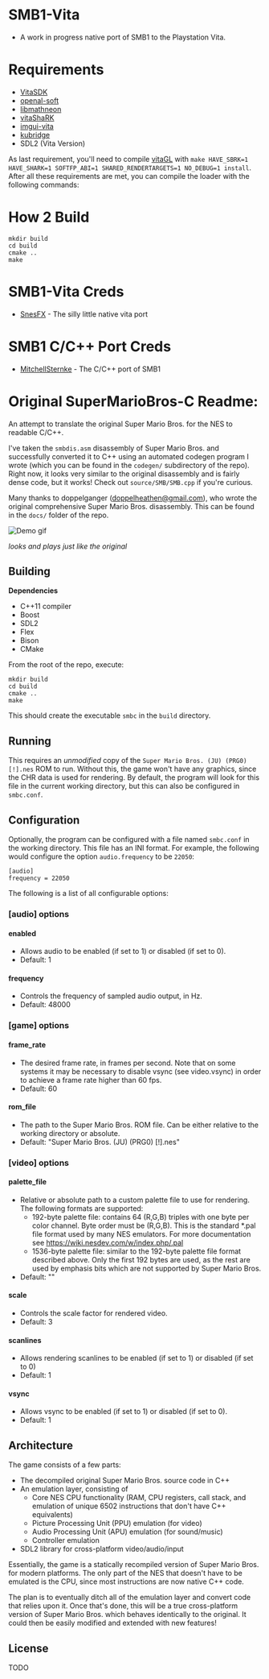 # SMB1-Vita

* A work in progress native port of SMB1 to the Playstation Vita.


# Requirements
* [VitaSDK](https://vitasdk.org/)
* [openal-soft](https://github.com/isage/openal-soft/tree/vita-1.19.1)
* [libmathneon](https://github.com/Rinnegatamante/math-neon)
* [vitaShaRK](https://github.com/Rinnegatamante/vitaShaRK)
* [imgui-vita](https://github.com/Rinnegatamante/imgui-vita)
* [kubridge](https://github.com/TheOfficialFloW/kubridge)
* SDL2 (Vita Version)

As last requirement, you'll need to compile [vitaGL](https://github.com/Rinnegatamante/vitaGL) with `make HAVE_SBRK=1 HAVE_SHARK=1 SOFTFP_ABI=1 SHARED_RENDERTARGETS=1 NO_DEBUG=1 install`.  
After all these requirements are met, you can compile the loader with the following commands:

# How 2 Build

```
mkdir build
cd build
cmake ..
make
```

# SMB1-Vita Creds

* [SnesFX](https://twitter.com/snesfx) - The silly little native vita port

# SMB1 C/C++ Port Creds

* [MitchellSternke](https://github.com/MitchellSternke) - The C/C++ port of SMB1

Original SuperMarioBros-C Readme:
================

An attempt to translate the original Super Mario Bros. for the NES to readable C/C++.

I've taken the `smbdis.asm` disassembly of Super Mario Bros. and successfully converted it to C++ using an automated codegen program I wrote (which you can be found in the `codegen/` subdirectory of the repo). Right now, it looks very similar to the original disassembly and is fairly dense code, but it works! Check out `source/SMB/SMB.cpp` if you're curious.

Many thanks to doppelganger (doppelheathen@gmail.com), who wrote the original comprehensive Super Mario Bros. disassembly. This can be found in the `docs/` folder of the repo.

![Demo gif](https://github.com/MitchellSternke/SuperMarioBros-C/raw/master/demo.gif)

*looks and plays just like the original*

Building
--------

**Dependencies**
- C++11 compiler
- Boost
- SDL2
- Flex
- Bison
- CMake

From the root of the repo, execute:
```
mkdir build
cd build
cmake ..
make
```

This should create the executable `smbc` in the `build` directory.

Running
-------

This requires an *unmodified* copy of the `Super Mario Bros. (JU) (PRG0) [!].nes` ROM to run. Without this, the game won't have any graphics, since the CHR data is used for rendering. By default, the program will look for this file in the current working directory, but this can also be configured in `smbc.conf`.

Configuration
-------------

Optionally, the program can be configured with a file named `smbc.conf` in the working directory. This file has an INI format. For example, the following would configure the option `audio.frequency` to be `22050`:

```
[audio]
frequency = 22050
```

The following is a list of all configurable options:

### [audio] options

#### enabled

- Allows audio to be enabled (if set to 1) or disabled (if set to 0).
- Default: 1

#### frequency

- Controls the frequency of sampled audio output, in Hz.
- Default: 48000

### [game] options

#### frame_rate

- The desired frame rate, in frames per second. Note that on some systems it may be necessary to disable vsync (see video.vsync) in order to achieve a frame rate higher than 60 fps.
- Default: 60

#### rom_file

- The path to the Super Mario Bros. ROM file. Can be either relative to the working directory or absolute.
- Default: "Super Mario Bros. (JU) (PRG0) [!].nes"

### [video] options

#### palette_file

- Relative or absolute path to a custom palette file to use for rendering. The following formats are supported:
  - 192-byte palette file: contains 64 (R,G,B) triples with one byte per color channel. Byte order must be (R,G,B). This is the standard *.pal file format used by many NES emulators. For more documentation see https://wiki.nesdev.com/w/index.php/.pal
  - 1536-byte palette file: similar to the 192-byte palette file format described above. Only the first 192 bytes are used, as the rest are used by emphasis bits which are not supported by Super Mario Bros.
- Default: ""

#### scale

- Controls the scale factor for rendered video.
- Default: 3

#### scanlines

- Allows rendering scanlines to be enabled (if set to 1) or disabled (if set to 0)
- Default: 1

#### vsync

- Allows vsync to be enabled (if set to 1) or disabled (if set to 0).
- Default: 1

Architecture
------------

The game consists of a few parts:
- The decompiled original Super Mario Bros. source code in C++
- An emulation layer, consisting of
  - Core NES CPU functionality (RAM, CPU registers, call stack, and emulation of unique 6502 instructions that don't have C++ equivalents)
  - Picture Processing Unit (PPU) emulation (for video)
  - Audio Processing Unit (APU) emulation (for sound/music)
  - Controller emulation
- SDL2 library for cross-platform video/audio/input

Essentially, the game is a statically recompiled version of Super Mario Bros. for modern platforms. The only part of the NES that doesn't have to be emulated is the CPU, since most instructions are now native C++ code.

The plan is to eventually ditch all of the emulation layer and convert code that relies upon it. Once that's done, this will be a true cross-platform version of Super Mario Bros. which behaves identically to the original. It could then be easily modified and extended with new features!

License
-------

TODO
